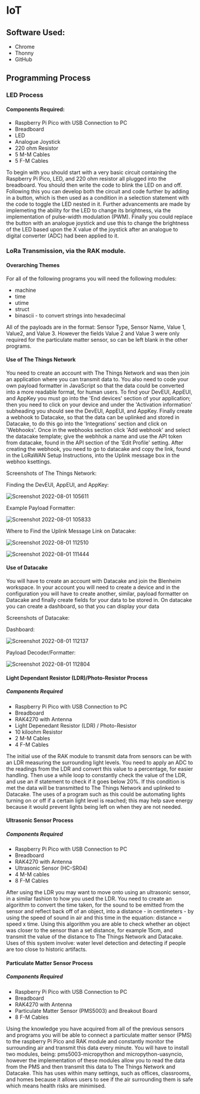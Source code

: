 # IoT
## Software Used:
- Chrome
- Thonny
- GitHub
## Programming Process
### LED Process
#### Components Required: ####
- Raspberry Pi Pico with USB Connection to PC
- Breadboard
- LED
- Analogue Joystick
- 220 ohm Resistor
- 5 M-M Cables
- 5 F-M Cables

To begin with you should start with a very basic circuit containing the Raspberry Pi Pico, LED, and 220 ohm resistor all plugged into the breadboard. You should then write the code to blink the LED on and off. Following this you can develop both the circuit and code further by adding in a button, which is then used as a condition in a selection statement with the code to toggle the LED nested in it. Further advancements are made by implemeting the ability for the LED to change its brightness, via the implementation of pulse-width modulation (PWM). Finally you could replace the button with an analogue joystick and use this to change the brightness of the LED based upon the X value of the joystick after an analogue to digital converter (ADC) had been applied to it.
### LoRa Transmission, via the RAK module.
#### Overarching Themes ####
For all of the following programs you will need the following modules:
- machine
- time
- utime
- struct
- binascii - to convert strings into hexadecimal

All of the payloads are in the format: Sensor Type, Sensor Name, Value 1, Value2, and Value 3. However the fields Value 2 and Value 3 were only required for the particulate matter sensor, so can be left blank in the other programs.
#### Use of The Things Network ####
You need to create an account with The Things Network and was then join an application where you can transmit data to. You also need to code your own payload formatter in JavaScript so that the data could be converted into a more readable format, for human users. To find your DevEUI, AppEUI, and AppKey you must go into the 'End devices' section of your application; then you need to click on your device and under the 'Activation information' subheading you should see the DevEUI, AppEUI, and AppKey. Finally create a webhook to Datacake, so that the data can be uplinked and stored in Datacake, to do this go into the 'Integrations' section and click on 'Webhooks'. Once in the webhooks section click 'Add webhook' and select the datacake template; give the webhhok a name and use the API token from datacake, found in the API section of the 'Edit Profile' setting. After creating the webhook, you need to go to datacake and copy the link, found in the LoRaWAN Setup Instructions, into the Uplink message box in the webhoo ksettings.

Screenshots  of The Things Network:

Finding the DevEUI, AppEUI, and AppKey:

![Screenshot 2022-08-01 105611](https://user-images.githubusercontent.com/109732245/182123652-d956e4b8-fbfd-4d87-8268-1736bf962005.png)

Example Payload Formatter:

![Screenshot 2022-08-01 105833](https://user-images.githubusercontent.com/109732245/182123975-8e80b21a-268b-4a50-9dc2-61327d6acdfb.png)

Where to Find the Uplink Message Link on Datacake:

![Screenshot 2022-08-01 112510](https://user-images.githubusercontent.com/109732245/182128801-4c27dcf1-7d50-4db8-917f-01eae9bc8058.png)

![Screenshot 2022-08-01 111444](https://user-images.githubusercontent.com/109732245/182127271-b5bc7ade-e82e-482e-9939-9554960cc151.png)

#### Use of Datacake ####
You will have to create an account with Datacake and join the Blenheim workspace. In your account you will need to create a device and in the configuration you will have to create another, similar, payload formatter on Datacake and finally create fields for your data to be stored in. On datacake you can create a dashboard, so that you can display your data

Screenshots of Datacake:

Dashboard:

![Screenshot 2022-08-01 112137](https://user-images.githubusercontent.com/109732245/182128087-429625f5-2af7-4728-bcae-83f92e51b094.png)

Payload Decoder/Formatter:

![Screenshot 2022-08-01 112804](https://user-images.githubusercontent.com/109732245/182129130-87980809-1667-4630-9c97-3ca626f27717.png)

#### Light Dependant Resistor (LDR)/Photo-Resistor Process ####
##### Components Required #####
- Raspberry Pi Pico with USB Connection to PC
- Breadboard
- RAK4270 with Antenna
- Light Depenedant Resistor (LDR) / Photo-Resistor
- 10 kiloohm Resistor
- 2 M-M Cables
- 4 F-M Cables

The initial use of the RAK module to transmit data from sensors can be with an LDR measuring the surrounding light levels. You need to apply an ADC to the readings from the LDR and convert this value to a percentage, for easier handling. Then use a while loop to constantly check the value of the LDR, and use an if statement to check if it goes below 20%. If this condition is met the data will be transmitted to The Things Network and uplinked to Datacake. The uses of a program such as this could be automating lights turning on or off if a certain light level is reached; this may help save energy because it would prevent lights being left on when they are not needed.
#### Ultrasonic Sensor Process ####
##### Components Required #####
- Raspberry Pi Pico with USB Connection to PC
- Breadboard
- RAK4270 with Antenna
- Ultrasonic Sensor (HC-SR04)
- 4 M-M cables
- 8 F-M Cables

After using the LDR you may want to move onto using an ultrasonic sensor, in a similar fashion to how you used the LDR. You need to create an algorithm to convert the time taken, for the sound to be emitted from the sensor and reflect back off of an object, into a distance - in centimeters - by using the speed of sound in air and this time in the equation: distance = speed x time. Using this algorithm you are able to check whether an object was closer to the sensor than a set distance, for example 15cm, and transmit the value of the distance to The Things Network and Datacake. Uses of this system involve: water level detection and detecting if people are too close to historic artifacts.
#### Particulate Matter Sensor Process ####
##### Components Required #####
- Raspberry Pi Pico with USB Connection to PC
- Breadboard
- RAK4270 with Antenna
- Particulate Matter Sensor (PMS5003) and Breakout Board
- 8 F-M Cables

Using the knowledge you have acquired from all of the previous sensors and programs you will be able to connect a particulate matter sensor (PMS) to the raspberry Pi Pico and RAK module and constantly monitor the surrounding air and transmit this data every minute. You will have to install two modules, being: pms5003-micropython and micropython-uasyncio, however the implementation of these modules allow you to read the data from the PMS and then transmit this data to The Things Network and Datacake. This has uses within many settings, such as offices, classrooms, and homes because it allows users to see if the air surrounding them is safe which means health risks are minimised.

